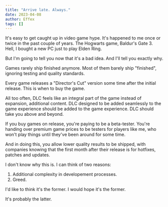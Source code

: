 ```yaml
---
title: "Arrive late. Always."
date: 2023-04-08
author: Effex
tags: []
---
```


It's easy to get caught up in video game hype. It's happened to me once or twice in the past couple of years. The Hogwarts game, Baldur's Gate 3. Hell, I bought a new PC just to play Elden Ring.

But I'm going to tell you now that it's a bad idea. And I'll tell you exactly why.

Games rarely ship finished anymore. Most of them barely ship "finished", ignoring testing and quality standards. 

Every game releases a "Director's Cut" version some time after the initial release. This is when to buy the game.

All too often, DLC feels like an integral part of the game instead of expansion, additional content. DLC designed to be added seamlessly to the game experience should be added to the game experience. DLC should take you above and beyond.

If you buy games on release, you're paying to be a beta-tester. You're handing over premium game prices to be testers for players like me, who won't play things until they've been around for some time.

And in doing this, you allow lower quality results to be shipped, with companies knowing that the first month after their release is for hotfixes, patches and updates.

I don't know why this is. I can think of two reasons:

1) Additional complexity in developement processes.
2) Greed.

I'd like to think it's the former. I would hope it's the former.

It's probably the latter.

